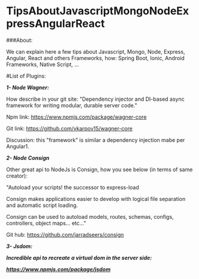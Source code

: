 # TipsAboutJavascriptMongoNodeExpressAngularReact

###About:

We can explain here a few tips about Javascript, Mongo, Node, Express, Angular, React 
and others Frameworks, how: Spring Boot, Ionic, Android Frameworks, Native Script, ...


#List of Plugins:

<em><b>1- Node Wagner:</b></em>

How describe in your git site:
"Dependency injector and DI-based async framework for writing modular, durable server code."

Npm link: https://www.npmjs.com/package/wagner-core

Git link: https://github.com/vkarpov15/wagner-core

Discussion: this "framework" is similar a dependency injection mabe per Angular1.

<em><b>2- Node Consign</b></em>

Other great api to NodeJs is Consign, how you see below (in terms of same creator):

"Autoload your scripts! the successor to express-load

Consign makes applications easier to develop with logical file separation and automatic script loading.

Consign can be used to autoload models, routes, schemas, configs, controllers, object maps... etc..."


Git hub: https://github.com/jarradseers/consign

<em><b>3- Jsdom:

Incredible api to recreate a virtual dom in the server side:

https://www.npmjs.com/package/jsdom
